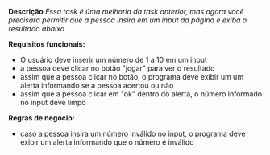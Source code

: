 **Descrição**
*Essa task é úma melhoria da task anterior, mas agora você precisará permitir que a pessoa insira em um input da página e exiba o resultado abaixo*

**Requisitos funcionais:**
- O usuário deve inserir um número de 1 a 10 em um input
- a pessoa deve clicar no botão  "jogar" para ver o resultado
- assim que a pessoa clicar no botão, o programa deve exibir um um alerta informando se a pessoa acertou ou não
- assim que a pessoa clicar em "ok" dentro do alerta, o número informado no input deve limpo

**Regras de negócio:**
- caso a pessoa insira um número inválido no input, o programa deve exibir um alerta informando que o número é inválido
